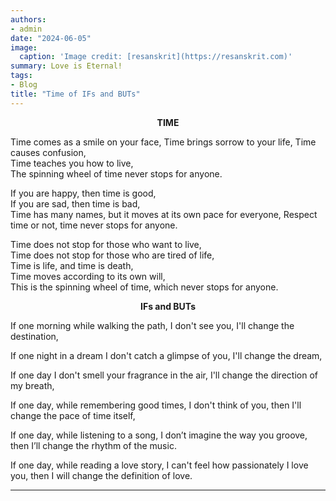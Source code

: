 ```yaml
---
authors:
- admin
date: "2024-06-05"
image:
  caption: 'Image credit: [resanskrit](https://resanskrit.com)'
summary: Love is Eternal!
tags:
- Blog
title: "Time of IFs and BUTs"
---
```

<p align="center"><b>TIME</b></p>
Time comes as a smile on your face, Time brings sorrow to your life, Time causes confusion,<br />
Time teaches you how to live,<br />
The spinning wheel of time never stops for anyone.<br />

If you are happy, then time is good,<br />
If you are sad, then time is bad,<br />
Time has many names, but it moves at its own pace for everyone, Respect time or not, time never stops for anyone.<br />

Time does not stop for those who want to live,<br />
Time does not stop for those who are tired of life,<br />
Time is life, and time is death,<br />
Time moves according to its own will,<br />
This is the spinning wheel of time, which never stops for anyone.
<p align="center"><b>IFs and BUTs</b></p>
If one morning while walking the path, I don't see you, I'll change the destination,<br />

If one night in a dream I don't catch a glimpse of you, I'll change the dream,<br />

If one day I don't smell your fragrance in the air, I'll change the direction of my breath,<br />

If one day, while remembering good times, I don't think of you, then I'll change the pace of time itself,<br />

If one day, while listening to a song, I don’t imagine the way you groove, then I’ll change the rhythm of the music.<br />

If one day, while reading a love story, I can't feel how passionately I love you, then I will change the definition of love.

---


